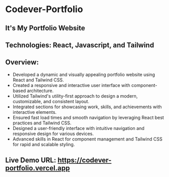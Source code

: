 # Codever-Portfolio
## It's My Portfolio Website
## Technologies: React, Javascript, and Tailwind
## Overview:
- Developed a dynamic and visually appealing portfolio website using React and Tailwind CSS.
- Created a responsive and interactive user interface with component-based architecture.
- Utilized Tailwind's utility-first approach to design a modern, customizable, and consistent layout.
- Integrated sections for showcasing work, skills, and achievements with interactive elements.
- Ensured fast load times and smooth navigation by leveraging React best practices and Tailwind CSS.
- Designed a user-friendly interface with intuitive navigation and responsive design for various devices.
- Advanced skills in React for component management and Tailwind CSS for rapid and scalable styling.
## Live Demo URL: https://codever-portfolio.vercel.app
